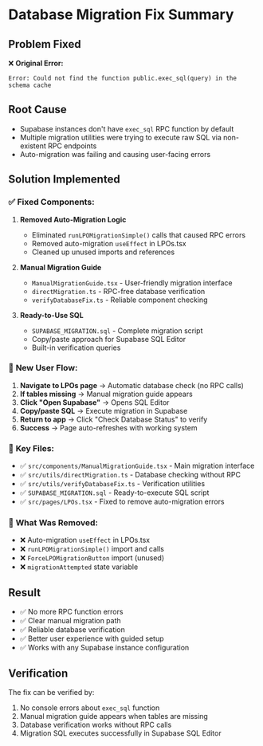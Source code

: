 # Database Migration Fix Summary

## Problem Fixed
❌ **Original Error:**
```
Error: Could not find the function public.exec_sql(query) in the schema cache
```

## Root Cause
- Supabase instances don't have `exec_sql` RPC function by default
- Multiple migration utilities were trying to execute raw SQL via non-existent RPC endpoints
- Auto-migration was failing and causing user-facing errors

## Solution Implemented

### ✅ **Fixed Components:**

1. **Removed Auto-Migration Logic**
   - Eliminated `runLPOMigrationSimple()` calls that caused RPC errors
   - Removed auto-migration `useEffect` in LPOs.tsx
   - Cleaned up unused imports and references

2. **Manual Migration Guide**
   - `ManualMigrationGuide.tsx` - User-friendly migration interface
   - `directMigration.ts` - RPC-free database verification
   - `verifyDatabaseFix.ts` - Reliable component checking

3. **Ready-to-Use SQL**
   - `SUPABASE_MIGRATION.sql` - Complete migration script
   - Copy/paste approach for Supabase SQL Editor
   - Built-in verification queries

### 🚀 **New User Flow:**

1. **Navigate to LPOs page** → Automatic database check (no RPC calls)
2. **If tables missing** → Manual migration guide appears
3. **Click "Open Supabase"** → Opens SQL Editor
4. **Copy/paste SQL** → Execute migration in Supabase
5. **Return to app** → Click "Check Database Status" to verify
6. **Success** → Page auto-refreshes with working system

### 📁 **Key Files:**

- ✅ `src/components/ManualMigrationGuide.tsx` - Main migration interface
- ✅ `src/utils/directMigration.ts` - Database checking without RPC
- ✅ `src/utils/verifyDatabaseFix.ts` - Verification utilities
- ✅ `SUPABASE_MIGRATION.sql` - Ready-to-execute SQL script
- ✅ `src/pages/LPOs.tsx` - Fixed to remove auto-migration errors

### 🔧 **What Was Removed:**

- ❌ Auto-migration `useEffect` in LPOs.tsx
- ❌ `runLPOMigrationSimple()` import and calls
- ❌ `ForceLPOMigrationButton` import (unused)
- ❌ `migrationAttempted` state variable

## Result
- ✅ No more RPC function errors
- ✅ Clear manual migration path
- ✅ Reliable database verification
- ✅ Better user experience with guided setup
- ✅ Works with any Supabase instance configuration

## Verification
The fix can be verified by:
1. No console errors about `exec_sql` function
2. Manual migration guide appears when tables are missing
3. Database verification works without RPC calls
4. Migration SQL executes successfully in Supabase SQL Editor
